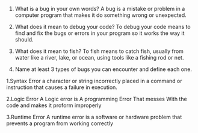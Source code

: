 1. What is a bug in your own words?
A bug is a mistake or problem in a computer program that makes it do something wrong or unexpected.



2. What does it mean to debug your code?
To debug your code means to find and fix the bugs or errors in your program so it works the way it should.





3. What does it mean to fish?
To fish means to catch fish, usually from water like a river, lake, or ocean, using tools like a fishing rod or net.



4. Name at least 3 types of bugs you can encounter and define each one.

1.Syntax Error 
a character or string incorrectly placed in a command or instruction that causes a failure in execution.

2.Logic Error 
A Logic error is A programming Error That messes With the code and makes it proform improperly 

3.Runtime Error
A runtime error is a software or hardware problem that prevents a program from working correctly